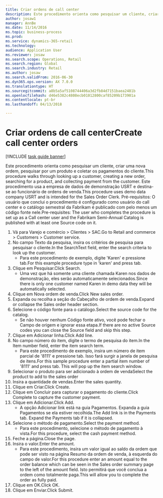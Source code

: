 ```yaml
--- 
title: Criar ordens de call center
description: Este procedimento orienta como pesquisar um cliente, criar uma nova ordem, pesquisar por um produto e coletar os pagamentos do cliente.
author: josaw1
manager: AnnBe
ms.date: 11/14/2016
ms.topic: business-process
ms.prod: 
ms.service: dynamics-365-retail
ms.technology: 
audience: Application User
ms.reviewer: josaw
ms.search.scope: Operations, Retail
ms.search.region: Global
ms.search.industry: Retail
ms.author: josaw
ms.search.validFrom: 2016-06-30
ms.dyn365.ops.version: AX 7.0.0
ms.translationtype: HT
ms.sourcegitcommit: a8b5a5af5108744406a3d2fb84d7151baea2481b
ms.openlocfilehash: d46e5382c4808ecb01012800caf85209b173901a
ms.contentlocale: pt-br
ms.lasthandoff: 04/13/2018

---
```

# <a name="create-call-center-orders"></a><span data-ttu-id="78772-103">Criar ordens de call center</span><span class="sxs-lookup"><span data-stu-id="78772-103">Create call center orders</span></span>

[!INCLUDE [task guide banner](../includes/task-guide-banner.md)]

<span data-ttu-id="78772-104">Este procedimento orienta como pesquisar um cliente, criar uma nova ordem, pesquisar por um produto e coletar os pagamentos do cliente.</span><span class="sxs-lookup"><span data-stu-id="78772-104">This procedure walks through looking up a customer, creating a new order, searching for a product, and collecting payment from the customer.</span></span> <span data-ttu-id="78772-105">Este procedimento usa a empresa de dados de demonstração USRT e destina-se ao funcionário de ordens de venda.</span><span class="sxs-lookup"><span data-stu-id="78772-105">This procedure uses demo data company USRT and is intended for the Sales Order Clerk.</span></span> <span data-ttu-id="78772-106">Pré-requisitos: O usuário que conclui o procedimento é configurado como usuário do call center e o catálogo semestral da Fabrikam é publicado com pelo menos um código fonte nele.</span><span class="sxs-lookup"><span data-stu-id="78772-106">Pre-requisites:  The user who completes the procedure is set up as a Call center user and the Fabrikam Semi-Annual Catalog is published with at least one Source code on it.</span></span>

1. <span data-ttu-id="78772-107">Vá para Varejo e comércio > Clientes > SAC.</span><span class="sxs-lookup"><span data-stu-id="78772-107">Go to Retail and commerce > Customers > Customer service.</span></span>
2. <span data-ttu-id="78772-108">No campo Texto da pesquisa, insira os critérios de pesquisa para pesquisar o cliente.</span><span class="sxs-lookup"><span data-stu-id="78772-108">In the SearchText field, enter the search criteria to look up the customer.</span></span>
    * <span data-ttu-id="78772-109">Para este procedimento de exemplo, digite 'Karen' e pressione tab.</span><span class="sxs-lookup"><span data-stu-id="78772-109">For this example procedure type in 'karen' and press tab.</span></span>  
3. <span data-ttu-id="78772-110">Clique em Pesquisar.</span><span class="sxs-lookup"><span data-stu-id="78772-110">Click Search.</span></span>
    * <span data-ttu-id="78772-111">Uma vez que há somente uma cliente chamada Karen nos dados de demonstração, eles serão automaticamente selecionados.</span><span class="sxs-lookup"><span data-stu-id="78772-111">Since there is only one customer named Karen in demo data they will be automatically selected.</span></span>  
4. <span data-ttu-id="78772-112">Clique em Nova ordem de venda.</span><span class="sxs-lookup"><span data-stu-id="78772-112">Click New sales order.</span></span>
5. <span data-ttu-id="78772-113">Expanda ou recolha a seção do Cabeçalho de ordem de venda.</span><span class="sxs-lookup"><span data-stu-id="78772-113">Expand or collapse the Sales order header section.</span></span>
6. <span data-ttu-id="78772-114">Selecione o código fonte para o catálogo.</span><span class="sxs-lookup"><span data-stu-id="78772-114">Select the source code for the catalog.</span></span>
    * <span data-ttu-id="78772-115">Se não houver nenhum Código fonte ativo, você pode fechar o Campo de origem e ignorar essa etapa.</span><span class="sxs-lookup"><span data-stu-id="78772-115">If there are no active Source codes you can close the Source field and skip this step.</span></span>  
7. <span data-ttu-id="78772-116">Clique em Adicionar linha.</span><span class="sxs-lookup"><span data-stu-id="78772-116">Click Add line.</span></span>
8. <span data-ttu-id="78772-117">No campo número do item, digite o termo de pesquisa do item.</span><span class="sxs-lookup"><span data-stu-id="78772-117">In the Item number field, enter the item search term.</span></span>
    * <span data-ttu-id="78772-118">Para este procedimento de exemplo, insira um número de item parcial de '8111' e pressione tab. Isso fará surgir a janela de pesquisa de itens.</span><span class="sxs-lookup"><span data-stu-id="78772-118">For this sample procedure enter a partial item number of '8111' and press tab. This will pop up the item search window.</span></span>  
9. <span data-ttu-id="78772-119">Selecionar o produto para ser adicionado à ordem de venda</span><span class="sxs-lookup"><span data-stu-id="78772-119">Select the product to add to the sales order</span></span>
10. <span data-ttu-id="78772-120">Insira a quantidade de vendas.</span><span class="sxs-lookup"><span data-stu-id="78772-120">Enter the sales quantity.</span></span>
11. <span data-ttu-id="78772-121">Clique em Criar.</span><span class="sxs-lookup"><span data-stu-id="78772-121">Click Create.</span></span>
12. <span data-ttu-id="78772-122">Clique em Concluir para capturar o pagamento do cliente.</span><span class="sxs-lookup"><span data-stu-id="78772-122">Click Complete to capture the customer payment.</span></span>
13. <span data-ttu-id="78772-123">Clique em Adicionar.</span><span class="sxs-lookup"><span data-stu-id="78772-123">Click Add.</span></span>
    * <span data-ttu-id="78772-124">A opção Adicionar link está na guia Pagamentos. Expanda a guia Pagamentos se ela estiver recolhida.</span><span class="sxs-lookup"><span data-stu-id="78772-124">The Add link is in the Payments tab. Expand the Payments tab if it is collapsed.</span></span>  
14. <span data-ttu-id="78772-125">Selecione o método de pagamento.</span><span class="sxs-lookup"><span data-stu-id="78772-125">Select the payment method.</span></span>
    * <span data-ttu-id="78772-126">Para este procedimento, selecione o método de pagamento à vista.</span><span class="sxs-lookup"><span data-stu-id="78772-126">For this procedure, select the cash payment method.</span></span>  
15. <span data-ttu-id="78772-127">Feche a página.</span><span class="sxs-lookup"><span data-stu-id="78772-127">Close the page.</span></span>
16. <span data-ttu-id="78772-128">Insira o valor.</span><span class="sxs-lookup"><span data-stu-id="78772-128">Enter the amount.</span></span>
    * <span data-ttu-id="78772-129">Para este procedimento, insira um valor igual ao saldo da ordem que pode ser visto na página Resumo da ordem de venda, à esquerda do campo de valor.</span><span class="sxs-lookup"><span data-stu-id="78772-129">For this procedure enter an amount equal to the order balance which can be seen in the Sales order summary page to the left of the amount field.</span></span> <span data-ttu-id="78772-130">Isto permitirá que você conclua a ordem como totalmente paga.</span><span class="sxs-lookup"><span data-stu-id="78772-130">This will allow you to complete the order as fully paid.</span></span>  
17. <span data-ttu-id="78772-131">Clique em OK.</span><span class="sxs-lookup"><span data-stu-id="78772-131">Click OK.</span></span>
18. <span data-ttu-id="78772-132">Clique em Enviar.</span><span class="sxs-lookup"><span data-stu-id="78772-132">Click Submit.</span></span>


